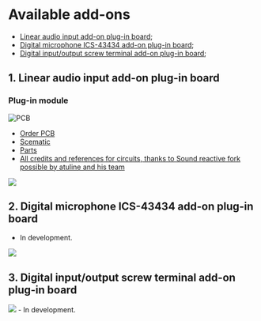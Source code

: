 # Available add-ons

-   <a href=#1>Linear audio input add-on plug-in board</a>;
-   <a href=#2>Digital microphone ICS-43434 add-on plug-in board</a>;
-   <a href=#3>Digital input/output screw terminal add-on plug-in board</a>;

## <h2 id=1>1. Linear audio input add-on plug-in board</h2>
### Plug-in module
![PCB](https://github.com/srg74/WLED-wemos-shield/blob/master/resources/Add-ons/linear_input/Linear_input_add-on.jpg)

-   <a href=https://www.pcbway.com/project/shareproject/Audio_input_for_shield_v1_5.html>Order PCB</a>
-   <a href=https://github.com/srg74/WLED-wemos-shield/blob/master/resources/Add-ons/linear_input/Sound_reactive_add-on.pdf>Scematic</a>
-   <a href=https://github.com/srg74/WLED-wemos-shield/blob/master/resources/Add-ons/linear_input/BOM.pdf>Parts</a>
-   <a href=https://github.com/atuline/WLED>All credits and references for circuits, thanks to Sound reactive fork possible by atuline and his team</a>
<img src=https://github.com/srg74/WLED-wemos-shield/blob/master/resources/Enclosure/Enclosure%20with%20audio.jpg>

## <h2 id=2> 2. Digital microphone ICS-43434 add-on plug-in board</h2>

-   In development.
<img src=https://github.com/srg74/WLED-wemos-shield/blob/master/resources/Enclosure/Enclosure%20with%20mic.jpg>

## <h2 id=3> 3. Digital input/output screw terminal add-on plug-in board</h2>

<img src=https://github.com/srg74/WLED-wemos-shield/blob/master/resources/Enclosure/Enclosure%20with%20terminals.jpg>
-   In development.
